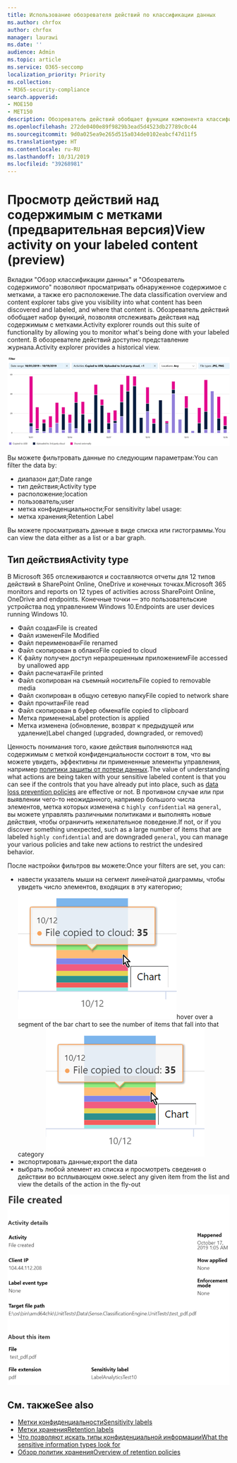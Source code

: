```yaml
---
title: Использование обозревателя действий по классификации данных
ms.author: chrfox
author: chrfox
manager: laurawi
ms.date: ''
audience: Admin
ms.topic: article
ms.service: O365-seccomp
localization_priority: Priority
ms.collection:
- M365-security-compliance
search.appverid:
- MOE150
- MET150
description: Обозреватель действий обобщает функции компонента классификации данных, позволяя просматривать и фильтровать действия, выполняемые пользователями над содержимым с метками.
ms.openlocfilehash: 272de0400e89f9829b3ead5d4523db27789c0c44
ms.sourcegitcommit: 9d0a025ea9e265d515a034de0102eabcf47d11f5
ms.translationtype: HT
ms.contentlocale: ru-RU
ms.lasthandoff: 10/31/2019
ms.locfileid: "39268981"
---
```

# <a name="view-activity-on-your-labeled-content-preview"></a><span data-ttu-id="dab7d-103">Просмотр действий над содержимым с метками (предварительная версия)</span><span class="sxs-lookup"><span data-stu-id="dab7d-103">View activity on your labeled content (preview)</span></span>

<span data-ttu-id="dab7d-104">Вкладки "Обзор классификации данных" и "Обозреватель содержимого" позволяют просматривать обнаруженное содержимое с метками, а также его расположение.</span><span class="sxs-lookup"><span data-stu-id="dab7d-104">The data classification overview and content explorer tabs give you visibility into what content has been discovered and labeled, and where that content is.</span></span> <span data-ttu-id="dab7d-105">Обозреватель действий обобщает набор функций, позволяя отслеживать действия над содержимым с метками.</span><span class="sxs-lookup"><span data-stu-id="dab7d-105">Activity explorer rounds out this suite of functionality by allowing you to monitor what's being done with your labeled content.</span></span> <span data-ttu-id="dab7d-106">В обозревателе действий доступно представление журнала.</span><span class="sxs-lookup"><span data-stu-id="dab7d-106">Activity explorer provides a historical view.</span></span>

![снимок экрана: обзор обозревателя действий](media/data-classification-activity-explorer-1.png)

<span data-ttu-id="dab7d-108">Вы можете фильтровать данные по следующим параметрам:</span><span class="sxs-lookup"><span data-stu-id="dab7d-108">You can filter the data by:</span></span>

- <span data-ttu-id="dab7d-109">диапазон дат;</span><span class="sxs-lookup"><span data-stu-id="dab7d-109">Date range</span></span>
- <span data-ttu-id="dab7d-110">тип действия;</span><span class="sxs-lookup"><span data-stu-id="dab7d-110">Activity type</span></span>
- <span data-ttu-id="dab7d-111">расположение;</span><span class="sxs-lookup"><span data-stu-id="dab7d-111">location</span></span>
- <span data-ttu-id="dab7d-112">пользователь;</span><span class="sxs-lookup"><span data-stu-id="dab7d-112">user</span></span>
- <span data-ttu-id="dab7d-113">метка конфиденциальности;</span><span class="sxs-lookup"><span data-stu-id="dab7d-113">For sensitivity label usage:</span></span>
- <span data-ttu-id="dab7d-114">метка хранения;</span><span class="sxs-lookup"><span data-stu-id="dab7d-114">Retention Label</span></span>


<span data-ttu-id="dab7d-115">Вы можете просматривать данные в виде списка или гистограммы.</span><span class="sxs-lookup"><span data-stu-id="dab7d-115">You can view the data either as a list or a bar graph.</span></span>

## <a name="activity-type"></a><span data-ttu-id="dab7d-116">Тип действия</span><span class="sxs-lookup"><span data-stu-id="dab7d-116">Activity type</span></span>

<span data-ttu-id="dab7d-117">В Microsoft 365 отслеживаются и составляются отчеты для 12 типов действий в SharePoint Online, OneDrive и конечных точках.</span><span class="sxs-lookup"><span data-stu-id="dab7d-117">Microsoft 365 monitors and reports on 12 types of activities across SharePoint Online, OneDrive and endpoints.</span></span> <span data-ttu-id="dab7d-118">Конечные точки — это пользовательские устройства под управлением Windows 10.</span><span class="sxs-lookup"><span data-stu-id="dab7d-118">Endpoints are user devices running Windows 10.</span></span>

- <span data-ttu-id="dab7d-119">Файл создан</span><span class="sxs-lookup"><span data-stu-id="dab7d-119">File is created</span></span>
- <span data-ttu-id="dab7d-120">Файл изменен</span><span class="sxs-lookup"><span data-stu-id="dab7d-120">File Modified</span></span>
- <span data-ttu-id="dab7d-121">Файл переименован</span><span class="sxs-lookup"><span data-stu-id="dab7d-121">File renamed</span></span>
- <span data-ttu-id="dab7d-122">Файл скопирован в облако</span><span class="sxs-lookup"><span data-stu-id="dab7d-122">File copied to cloud</span></span>
- <span data-ttu-id="dab7d-123">К файлу получен доступ неразрешенным приложением</span><span class="sxs-lookup"><span data-stu-id="dab7d-123">File accessed by unallowed app</span></span>
- <span data-ttu-id="dab7d-124">Файл распечатан</span><span class="sxs-lookup"><span data-stu-id="dab7d-124">File printed</span></span>
- <span data-ttu-id="dab7d-125">Файл скопирован на съемный носитель</span><span class="sxs-lookup"><span data-stu-id="dab7d-125">File copied to removable media</span></span>
- <span data-ttu-id="dab7d-126">Файл скопирован в общую сетевую папку</span><span class="sxs-lookup"><span data-stu-id="dab7d-126">File copied to network share</span></span>
- <span data-ttu-id="dab7d-127">Файл прочитан</span><span class="sxs-lookup"><span data-stu-id="dab7d-127">File read</span></span>
- <span data-ttu-id="dab7d-128">Файл скопирован в буфер обмена</span><span class="sxs-lookup"><span data-stu-id="dab7d-128">file copied to clipboard</span></span>
- <span data-ttu-id="dab7d-129">Метка применена</span><span class="sxs-lookup"><span data-stu-id="dab7d-129">Label protection is applied</span></span>
- <span data-ttu-id="dab7d-130">Метка изменена (обновление, возврат к предыдущей или удаление)</span><span class="sxs-lookup"><span data-stu-id="dab7d-130">Label changed (upgraded, downgraded, or removed)</span></span>

<span data-ttu-id="dab7d-131">Ценность понимания того, какие действия выполняются над содержимым с меткой конфиденциальности состоит в том, что вы можете увидеть, эффективны ли примененные элементы управления, например [политики защиты от потери данных](data-loss-prevention-policies.md).</span><span class="sxs-lookup"><span data-stu-id="dab7d-131">The value of understanding what actions are being taken with your sensitive labeled content is that you can see if the controls that you have already put into place, such as [data loss prevention policies](data-loss-prevention-policies.md) are effective or not.</span></span> <span data-ttu-id="dab7d-132">В противном случае или при выявлении чего-то неожиданного, например большого числа элементов, метка которых изменена с `highly confidential` на `general`, вы можете управлять различными политиками и выполнять новые действия, чтобы ограничить нежелательное поведение.</span><span class="sxs-lookup"><span data-stu-id="dab7d-132">If not, or if you discover something unexpected, such as a large number of items that are labeled `highly confidential` and are downgraded `general`, you can manage your various policies and take new actions to restrict the undesired behavior.</span></span>

<span data-ttu-id="dab7d-133">После настройки фильтров вы можете:</span><span class="sxs-lookup"><span data-stu-id="dab7d-133">Once your filters are set, you can:</span></span>

- <span data-ttu-id="dab7d-134">навести указатель мыши на сегмент линейчатой диаграммы, чтобы увидеть число элементов, входящих в эту категорию; ![наведение указателя в обозревателе действий](media/data-classification-activity-explorer-hover-over-2.png)</span><span class="sxs-lookup"><span data-stu-id="dab7d-134">hover over a segment of the bar chart to see the number of items that fall into that category ![activity explorer hover over](media/data-classification-activity-explorer-hover-over-2.png)</span></span>
- <span data-ttu-id="dab7d-135">экспортировать данные;</span><span class="sxs-lookup"><span data-stu-id="dab7d-135">export the data</span></span>
- <span data-ttu-id="dab7d-136">выбрать любой элемент из списка и просмотреть сведения о действии во всплывающем окне.</span><span class="sxs-lookup"><span data-stu-id="dab7d-136">select any given item from the list and view the details of the action in the fly-out</span></span>

![всплывающее окно со сведениями в обозревателе действий](media/data-classification-activity-explorer-fly-out-3.png)

## <a name="see-also"></a><span data-ttu-id="dab7d-138">См. также</span><span class="sxs-lookup"><span data-stu-id="dab7d-138">See also</span></span>
- [<span data-ttu-id="dab7d-139">Метки конфиденциальности</span><span class="sxs-lookup"><span data-stu-id="dab7d-139">Sensitivity labels</span></span>](sensitivity-labels.md)
- [<span data-ttu-id="dab7d-140">Метки хранения</span><span class="sxs-lookup"><span data-stu-id="dab7d-140">Retention labels</span></span>](labels.md)
- [<span data-ttu-id="dab7d-141">Что позволяют искать типы конфиденциальной информации</span><span class="sxs-lookup"><span data-stu-id="dab7d-141">What the sensitive information types look for</span></span>](what-the-sensitive-information-types-look-for.md)
- [<span data-ttu-id="dab7d-142">Обзор политик хранения</span><span class="sxs-lookup"><span data-stu-id="dab7d-142">Overview of retention policies</span></span>](retention-policies.md)